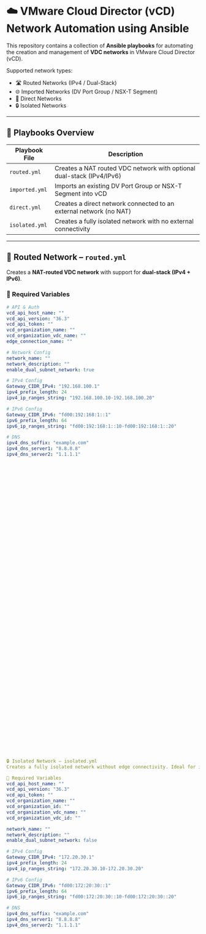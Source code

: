 # ☁️ VMware Cloud Director (vCD) Network Automation using Ansible

This repository contains a collection of **Ansible playbooks** for automating the creation and management of **VDC networks** in VMware Cloud Director (vCD).

Supported network types:

- 🛣️ Routed Networks (IPv4 / Dual-Stack)
- 🌐 Imported Networks (DV Port Group / NSX-T Segment)
- 🔗 Direct Networks
- 🔒 Isolated Networks

---

## 📁 Playbooks Overview

| Playbook File        | Description                                                               |
|----------------------|---------------------------------------------------------------------------|
| `routed.yml`         | Creates a NAT routed VDC network with optional dual-stack (IPv4/IPv6)     |
| `imported.yml`       | Imports an existing DV Port Group or NSX-T Segment into vCD               |
| `direct.yml`         | Creates a direct network connected to an external network (no NAT)        |
| `isolated.yml`       | Creates a fully isolated network with no external connectivity            |

---

## 🚀 Routed Network – `routed.yml`

Creates a **NAT-routed VDC network** with support for **dual-stack (IPv4 + IPv6)**.

### 🔧 Required Variables

```yaml
# API & Auth
vcd_api_host_name: ""
vcd_api_version: "36.3"
vcd_api_token: ""
vcd_organization_name: ""
vcd_organization_vdc_name: ""
edge_connection_name: ""

# Network Config
network_name: ""
network_description: ""
enable_dual_subnet_network: true

# IPv4 Config
Gateway_CIDR_IPv4: "192.168.100.1"
ipv4_prefix_length: 24
ipv4_ip_ranges_string: "192.168.100.10-192.168.100.20"

# IPv6 Config
Gateway_CIDR_IPv6: "fd00:192:168:1::1"
ipv6_prefix_length: 64
ipv6_ip_ranges_string: "fd00:192:168:1::10-fd00:192:168:1::20"

# DNS
ipv4_dns_suffix: "example.com"
ipv4_dns_server1: "8.8.8.8"
ipv4_dns_server2: "1.1.1.1"
























































🔒 Isolated Network – isolated.yml
Creates a fully isolated network without edge connectivity. Ideal for internal-only VM communication.

🔧 Required Variables
vcd_api_host_name: ""
vcd_api_version: "36.3"
vcd_api_token: ""
vcd_organization_name: ""
vcd_organization_id: ""
vcd_organization_vdc_name: ""
vcd_organization_vdc_id: ""

network_name: ""
network_description: ""
enable_dual_subnet_network: false

# IPv4 Config
Gateway_CIDR_IPv4: "172.20.30.1"
ipv4_prefix_length: 24
ipv4_ip_ranges_string: "172.20.30.10-172.20.30.20"

# IPv6 Config
Gateway_CIDR_IPv6: "fd00:172:20:30::1"
ipv6_prefix_length: 64
ipv6_ip_ranges_string: "fd00:172:20:30::10-fd00:172:20:30::20"

# DNS
ipv4_dns_suffix: "example.com"
ipv4_dns_server1: "8.8.8.8"
ipv4_dns_server2: "1.1.1.1"
